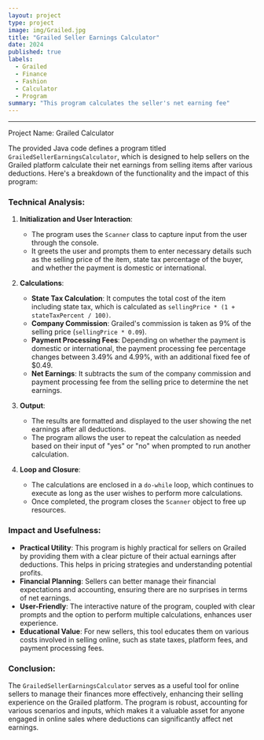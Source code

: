 ```yaml
---
layout: project
type: project
image: img/Grailed.jpg
title: "Grailed Seller Earnings Calculator"
date: 2024
published: true
labels:
  - Grailed
  - Finance
  - Fashion
  - Calculator
  - Program
summary: "This program calculates the seller's net earning fee"
---
```

--- 
Project Name: Grailed Calculator

The provided Java code defines a program titled `GrailedSellerEarningsCalculator`, which is designed to help sellers on the Grailed platform calculate their net earnings from selling items after various deductions. Here's a breakdown of the functionality and the impact of this program:

### Technical Analysis:

1. **Initialization and User Interaction**:
   - The program uses the `Scanner` class to capture input from the user through the console.
   - It greets the user and prompts them to enter necessary details such as the selling price of the item, state tax percentage of the buyer, and whether the payment is domestic or international.

2. **Calculations**:
   - **State Tax Calculation**: It computes the total cost of the item including state tax, which is calculated as `sellingPrice * (1 + stateTaxPercent / 100)`.
   - **Company Commission**: Grailed's commission is taken as 9% of the selling price (`sellingPrice * 0.09`).
   - **Payment Processing Fees**: Depending on whether the payment is domestic or international, the payment processing fee percentage changes between 3.49% and 4.99%, with an additional fixed fee of $0.49.
   - **Net Earnings**: It subtracts the sum of the company commission and payment processing fee from the selling price to determine the net earnings.

3. **Output**:
   - The results are formatted and displayed to the user showing the net earnings after all deductions.
   - The program allows the user to repeat the calculation as needed based on their input of "yes" or "no" when prompted to run another calculation.

4. **Loop and Closure**:
   - The calculations are enclosed in a `do-while` loop, which continues to execute as long as the user wishes to perform more calculations.
   - Once completed, the program closes the `Scanner` object to free up resources.

### Impact and Usefulness:

- **Practical Utility**: This program is highly practical for sellers on Grailed by providing them with a clear picture of their actual earnings after deductions. This helps in pricing strategies and understanding potential profits.
- **Financial Planning**: Sellers can better manage their financial expectations and accounting, ensuring there are no surprises in terms of net earnings.
- **User-Friendly**: The interactive nature of the program, coupled with clear prompts and the option to perform multiple calculations, enhances user experience.
- **Educational Value**: For new sellers, this tool educates them on various costs involved in selling online, such as state taxes, platform fees, and payment processing fees.

### Conclusion:

The `GrailedSellerEarningsCalculator` serves as a useful tool for online sellers to manage their finances more effectively, enhancing their selling experience on the Grailed platform. The program is robust, accounting for various scenarios and inputs, which makes it a valuable asset for anyone engaged in online sales where deductions can significantly affect net earnings.
